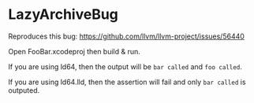 # LazyArchiveBug

Reproduces this bug: https://github.com/llvm/llvm-project/issues/56440

Open FooBar.xcodeproj then build & run. 

If you are using ld64, then the output will be `bar called` and `foo called`.

If you are using ld64.lld, then the assertion will fail and only `bar called` is outputed.
